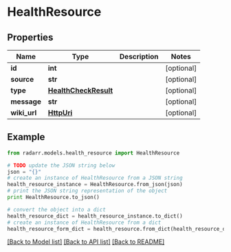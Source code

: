 # HealthResource


## Properties
Name | Type | Description | Notes
------------ | ------------- | ------------- | -------------
**id** | **int** |  | [optional] 
**source** | **str** |  | [optional] 
**type** | [**HealthCheckResult**](HealthCheckResult.md) |  | [optional] 
**message** | **str** |  | [optional] 
**wiki_url** | [**HttpUri**](HttpUri.md) |  | [optional] 

## Example

```python
from radarr.models.health_resource import HealthResource

# TODO update the JSON string below
json = "{}"
# create an instance of HealthResource from a JSON string
health_resource_instance = HealthResource.from_json(json)
# print the JSON string representation of the object
print HealthResource.to_json()

# convert the object into a dict
health_resource_dict = health_resource_instance.to_dict()
# create an instance of HealthResource from a dict
health_resource_form_dict = health_resource.from_dict(health_resource_dict)
```
[[Back to Model list]](../README.md#documentation-for-models) [[Back to API list]](../README.md#documentation-for-api-endpoints) [[Back to README]](../README.md)


